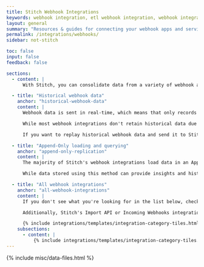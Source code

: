 ```yaml
---
title: Stitch Webhook Integrations
keywords: webhook integration, etl webhook integration, webhook integration etl, app etl, cloud app etl
layout: general
summary: "Resources & guides for connecting your webhook apps and services to Stitch. Setup instructions, replication info, and schema details for each of Stitch's webhook integrations."
permalink: /integrations/webhooks/
sidebar: not-stitch

toc: false
input: false
feedback: false

sections:
  - content: |
      With Stitch, you can consolidate data from a variety of webhook apps into a [single destination]({{ site.baseurl }}/destinations).

  - title: "Historical webhook data"
    anchor: "historical-webhook-data"
    content: |
      Webhook data is sent in real-time, which means that only records created after you set up the integration in Stitch will be replicated to your destination. 

      While most webhook integrations don't retain historical data due to this as-it-happens approach, some apps may allow you to replay data and send it to Stitch. This is dependent on if the app has this feature, however. 

      If you want to replay historical webhook data and send it to Stitch, contact that app's support for assistance.

  - title: "Append-Only loading and querying"
    anchor: "append-only-replication"
    content: |
      The majority of Stitch's webhook integrations load data in an Append-Only fashion. {{ site.data.tooltips.append-only }} Refer to the [Understanding loading behavior guide]({{ link.destinations.storage.loading-behavior | prepend: site.baseurl }}) for more info and examples.

      While data stored using this method can provide insights and historical details about how rows change over time, grabbing the latest data does require a different querying strategy than usual. [Refer to the Querying Append-Only Tables guide for more details.]({{ link.replication.append-only-querying | prepend: site.baseurl }})

  - title: "All webhook integrations"
    anchor: "all-webhook-integrations"
    content: |
      If you don't see what you're looking for in the list below, check out the Singer project. A simple, composable, open-source ETL standard, Singer allows you to extract data from any source. Check out the [Roadmap]({{ site.singer-roadmap }}){:target} or [GitHub repo]({{ site.singer-github }}){:target="new"} to see what's currently being worked on.

      Additionally, Stitch's Import API or Incoming Webhooks integrations can be used to extract data from sources that don't currently have a native integration.

      {% include integrations/templates/integration-category-tiles.html type="where-is-integration" which-integrations="all" %}
    subsections:
      - content: |
          {% include integrations/templates/integration-category-tiles.html type="webhooks" %}
---
```

{% include misc/data-files.html %}